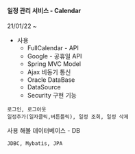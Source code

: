 #### 일정 관리 서비스 - Calendar
21/01/22 ~
+ 사용
	+ FullCalendar - API
	+ Google - 공휴일 API
	+ Spring MVC Model
	+ Ajax 비동기 통신
	+ Oracle DataBase
	+ DataSource
	+ Security
구현 기능
```
로그인, 로그아웃
일정추가(일자클릭,버튼틀릭), 일정 조회, 일정 삭제
```

사용 해볼 데이터베이스 - DB
```
JDBC, Mybatis, JPA
```